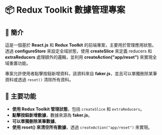 # 📦 Redux Toolkit 數據管理專案

## 🌟 簡介
這是一個基於 **React.js** 和 **Redux Toolkit** 的前端專案，主要用於管理應用狀態。透過 **configureStore** 來設定全域狀態，使用 **createSlice** 來定義 reducers 和 **extraReducers** 處理額外的邏輯，並利用 **createAction("app/reset")** 來實現全域重置功能。

專案允許使用者點擊按鈕新增資料，該資料來自 **faker.js**，並且可以單獨刪除某筆資料或透過 `reset()` 清除所有資料。

## 🎨 主要功能

- **使用 Redux Toolkit 管理狀態**，包括 `createSlice` 和 `extraReducers`。
- **點擊按鈕新增數據**，數據來源為 **faker.js**。
- **可以單獨刪除某筆數據**。
- **使用 reset() 來清空所有數據**，透過 `createAction("app/reset")` 來實現。
